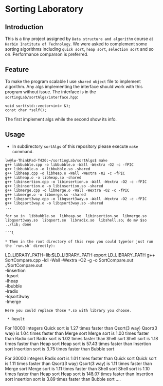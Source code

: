 # Sorting Laboratory #

## Introduction ##
This is a tiny project assigned by `Data structure and algorithm` course at `Harbin Institute of Technology`. We were asked to complement some sorting algorithms including `quick sort`, `heap sort`, `selection sort` and so on. Performance comparson is preferred.

## Feature ##
To make the program scalable I use `shared object` file to implement algorithm. Any algs implementing the interface should work with this program without issue. The interface is in the `sortingLab/sortAlgs/interface.hpp`:
```
void sort(std::vector<int> &);
const char *self();
```
The first implement algs while the second show its info.

## Usage ##
* In subdirectory `sortAlgs` of this repository please execute `make` command.

```
lw@lw-ThinkPad-T420:~/sortingLab/sortAlgs$ make
g++ libbubble.cpp -o libbubble.o -Wall -Wextra -O2 -c -fPIC
g++ libbubble.o -o libbubble.so -shared
g++ libheap.cpp -o libheap.o -Wall -Wextra -O2 -c -fPIC
g++ libheap.o -o libheap.so -shared
g++ libinsertion.cpp -o libinsertion.o -Wall -Wextra -O2 -c -fPIC
g++ libinsertion.o -o libinsertion.so -shared
g++ libmerge.cpp -o libmerge.o -Wall -Wextra -O2 -c -fPIC
g++ libmerge.o -o libmerge.so -shared
g++ libqsort3way.cpp -o libqsort3way.o -Wall -Wextra -O2 -c -fPIC
g++ libqsort3way.o -o libqsort3way.so -shared
...

for so in  libbubble.so  libheap.so  libinsertion.so  libmerge.so  libqsort3way.so  libqsort.so  libradix.so  libshell.so; do mv $so ../lib; done

```l

* Then in the root directory of this repo you could type(or just run the `run.sh` directly):
```
LD_LIBRARY_PATH=lib:$LD_LIBRARY_PATH
export LD_LIBRARY_PATH
g++ SortCompare.cpp -ldl -Wall -Wextra -O2 -g -o SortCompare.out
./SortCompare.out\
                -linsertion\
                -lqsort\
                -lheap\
                -lbubble\
                -lradix\
                -lqsort3way\
                -lmerge

``` 
Here you could replace those *.so with library you choose.

 * Result
```
For 10000 integers
    Quick sort is 1.27 times faster than Qsort(3 way)
    Qsort(3 way) is 1.04 times faster than Merge sort
    Merge sort is 1.00 times faster than Radix sort
    Radix sort is 1.02 times faster than Shell sort
    Shell sort is 1.18 times faster than Heap sort
    Heap sort is 57.43 times faster than Insertion sort
    Insertion sort is 3.75 times faster than Bubble sort

For 30000 integers
    Radix sort is 1.01 times faster than Quick sort
    Quick sort is 1.11 times faster than Qsort(3 way)
    Qsort(3 way) is 1.11 times faster than Merge sort
    Merge sort is 1.11 times faster than Shell sort
    Shell sort is 1.10 times faster than Heap sort
    Heap sort is 148.07 times faster than Insertion sort
    Insertion sort is 3.89 times faster than Bubble sort
	....
```
